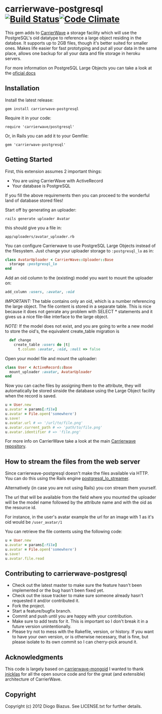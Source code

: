 # carrierwave-postgresql [![Build Status](https://secure.travis-ci.org/diogob/carrierwave-postgresql.png)](http://travis-ci.org/diogob/carrierwave-postgresql)[![Code Climate](https://codeclimate.com/github/diogob/carrierwave-postgresql.png)](https://codeclimate.com/github/diogob/carrierwave-postgresql)

This gem adds to [CarrierWave](https://github.com/jnicklas/carrierwave/) a storage facility which will use the PostgreSQL's oid datatype to reference a large object residing in the databse. It supports up to 2GB files, though it's better suited for smaller ones. Makes life easier for fast prototyping and put all your data in the same place, allows one backup for all your data and file storage in heroku servers.

For more information on PostgreSQL Large Objects you can take a look at the [oficial docs](http://www.postgresql.org/docs/9.2/static/largeobjects.html)

## Installation

Install the latest release:

    gem install carrierwave-postgresql

Require it in your code:

    require 'carrierwave/postgresql'

Or, in Rails you can add it to your Gemfile:

    gem 'carrierwave-postgresql'

## Getting Started

First, this extension assumes 2 important things:

 * You are using CarrierWave with ActiveRecord
 * Your database is PostgreSQL

If you fill the above requirements then you can proceed to the wonderful land of database stored files!

Start off by generating an uploader:

	rails generate uploader Avatar

this should give you a file in:

	app/uploaders/avatar_uploader.rb

You can configure Carrierwave to use PostgreSQL Large Objects instead of the filesystem.
Just change your uploader storage to `:postgresql_lo` as in:

```ruby
class AvatarUploader < CarrierWave::Uploader::Base
  storage :postgresql_lo
end
```

Add an oid column to the (existing) model you want to mount the uploader on:

```ruby
add_column :users, :avatar, :oid
```

*IMPORTANT:* The table contains only an oid, which is a number referencing the large object. The file content is stored in a separate table. This is nice because it does not genrate any problem with SELECT * statements and it gives us a nice file-like interface to the large object.

*NOTE:* If the model does not exist, and you are going to write a new model to store the oid's, the equivalent create_table migration is
```ruby
  def change
    create_table :users do |t|
      t.column :avatar, :oid, :null => false
```

Open your model file and mount the uploader:

```ruby
class User < ActiveRecord::Base
  mount_uploader :avatar, AvatarUploader
end
```

Now you can cache files by assigning them to the attribute, they will
automatically be stored sinside the database using the Large Object facility when the record is saved.

```ruby
u = User.new
u.avatar = params[:file]
u.avatar = File.open('somewhere')
u.save!
u.avatar.url # => '/url/to/file.png'
u.avatar.current_path # => 'path/to/file.png'
u.avatar.identifier # => 'file.png'
```

For more info on CarrierWave take a look at the main [Carrierwave repository](https://raw.github.com/jnicklas/carrierwave/).


## How to stream the files from the web server

Since carrierwave-postgresql doesn't make the files available via HTTP.
You can do this using the Rails engine [postgresql_lo_streamer](http://diogob.github.com/postgresql_lo_streamer/).

Alternatively (in case you are not using Rails) you con stream them yourself.

The url that will be available from the field where you mounted the uploader will be the model name followed by the attribute name and with the oid as the resource id.

For instance, in the user's avatar example the url for an image with 1 as it's oid would be `/user_avatar/1`

You can retrieve the file contents using the following code:

```ruby
u = User.new
u.avatar = params[:file]
u.avatar = File.open('somewhere')
u.save!
u.avatar.file.read
```

## Contributing to carrierwave-postgresql
 
 * Check out the latest master to make sure the feature hasn't been implemented or the bug hasn't been fixed yet.
 * Check out the issue tracker to make sure someone already hasn't requested it and/or contributed it.
 * Fork the project.
 * Start a feature/bugfix branch.
 * Commit and push until you are happy with your contribution.
 * Make sure to add tests for it. This is important so I don't break it in a future version unintentionally.
 * Please try not to mess with the Rakefile, version, or history. If you want to have your own version, or is otherwise necessary, that is fine, but please isolate to its own commit so I can cherry-pick around it.

## Acknowledgments

This code is largely based on [carrierwave-mongoid](https://github.com/jnicklas/carrierwave-mongoid)
I wanted to thank [jnicklas](https://github.com/jnicklas) for all the open source code and for the great (and extensible) architecture of CarrierWave.

## Copyright

Copyright (c) 2012 Diogo Biazus. See LICENSE.txt for
further details.

